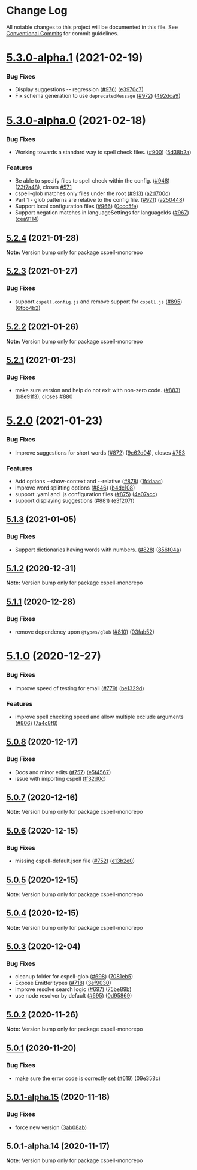 # Change Log

All notable changes to this project will be documented in this file.
See [Conventional Commits](https://conventionalcommits.org) for commit guidelines.

# [5.3.0-alpha.1](https://github.com/streetsidesoftware/cspell/compare/v5.3.0-alpha.0...v5.3.0-alpha.1) (2021-02-19)


### Bug Fixes

* Display suggestions -- regression ([#976](https://github.com/streetsidesoftware/cspell/issues/976)) ([e3970c7](https://github.com/streetsidesoftware/cspell/commit/e3970c7fa4932ab0a610fcb9c0907b45ffa7f0df))
* Fix schema generation to use `deprecatedMessage` ([#972](https://github.com/streetsidesoftware/cspell/issues/972)) ([492dca9](https://github.com/streetsidesoftware/cspell/commit/492dca91466773bdf247fdb87f93d64914d5e3e1))





# [5.3.0-alpha.0](https://github.com/streetsidesoftware/cspell/compare/v5.2.4...v5.3.0-alpha.0) (2021-02-18)


### Bug Fixes

* Working towards a standard way to spell check files. ([#900](https://github.com/streetsidesoftware/cspell/issues/900)) ([5d38b2a](https://github.com/streetsidesoftware/cspell/commit/5d38b2a6c918fc9c8cfb2040cc49c9675c4c4b8a))


### Features

* Be able to specify files to spell check within the config. ([#948](https://github.com/streetsidesoftware/cspell/issues/948)) ([23f7a48](https://github.com/streetsidesoftware/cspell/commit/23f7a488ef500fb1df5cd234c7d3c2ab4ec02961)), closes [#571](https://github.com/streetsidesoftware/cspell/issues/571)
* cspell-glob matches only files under the root ([#913](https://github.com/streetsidesoftware/cspell/issues/913)) ([a2d700d](https://github.com/streetsidesoftware/cspell/commit/a2d700dfaf3f762aad5d13d56c3918afca7be458))
* Part 1 - glob patterns are relative to the config file. ([#921](https://github.com/streetsidesoftware/cspell/issues/921)) ([a250448](https://github.com/streetsidesoftware/cspell/commit/a2504484ec38f15804cc0a203317266f83566b7c))
* Support local configuration files ([#966](https://github.com/streetsidesoftware/cspell/issues/966)) ([0ccc5fe](https://github.com/streetsidesoftware/cspell/commit/0ccc5fe9eb70ca3a4c6e5a3fc0b653465e76983c))
* Support negation matches in languageSettings for languageIds ([#967](https://github.com/streetsidesoftware/cspell/issues/967)) ([cea9114](https://github.com/streetsidesoftware/cspell/commit/cea9114249feb718e4497681c520e1de2c985dc2))





## [5.2.4](https://github.com/streetsidesoftware/cspell/compare/v5.2.3...v5.2.4) (2021-01-28)

**Note:** Version bump only for package cspell-monorepo





## [5.2.3](https://github.com/streetsidesoftware/cspell/compare/v5.2.2...v5.2.3) (2021-01-27)


### Bug Fixes

* support `cspell.config.js` and remove support for `cspell.js` ([#895](https://github.com/streetsidesoftware/cspell/issues/895)) ([6fbb4b2](https://github.com/streetsidesoftware/cspell/commit/6fbb4b29e7b0f84258b33e90788df9c9fb298fd3))





## [5.2.2](https://github.com/streetsidesoftware/cspell/compare/v5.2.1...v5.2.2) (2021-01-26)

**Note:** Version bump only for package cspell-monorepo





## [5.2.1](https://github.com/streetsidesoftware/cspell/compare/v5.2.0...v5.2.1) (2021-01-23)


### Bug Fixes

* make sure version and help do not exit with non-zero code. ([#883](https://github.com/streetsidesoftware/cspell/issues/883)) ([b8e91f3](https://github.com/streetsidesoftware/cspell/commit/b8e91f35e2cdebc14dda9b73de1dd31183f5d91d)), closes [#880](https://github.com/streetsidesoftware/cspell/issues/880)





# [5.2.0](https://github.com/streetsidesoftware/cspell/compare/v5.1.3...v5.2.0) (2021-01-23)


### Bug Fixes

* Improve suggestions for short words ([#872](https://github.com/streetsidesoftware/cspell/issues/872)) ([9c62d04](https://github.com/streetsidesoftware/cspell/commit/9c62d04fd987f807e9a20ba5326b578bce854d16)), closes [#753](https://github.com/streetsidesoftware/cspell/issues/753)


### Features

* Add options --show-context and --relative ([#878](https://github.com/streetsidesoftware/cspell/issues/878)) ([1fddaac](https://github.com/streetsidesoftware/cspell/commit/1fddaac4d80f8a28e12677e0953e8443116c24c2))
* improve word splitting options ([#846](https://github.com/streetsidesoftware/cspell/issues/846)) ([b4dc108](https://github.com/streetsidesoftware/cspell/commit/b4dc108a7409c72f7862fe8f08b9f6f7458db9d3))
* support .yaml and .js configuration files ([#875](https://github.com/streetsidesoftware/cspell/issues/875)) ([4a07acc](https://github.com/streetsidesoftware/cspell/commit/4a07acc507f3106e1f09805b8ee019ea200ae08f))
* support displaying suggestions ([#881](https://github.com/streetsidesoftware/cspell/issues/881)) ([e3f207f](https://github.com/streetsidesoftware/cspell/commit/e3f207f802231cc7915015d2c2924e08745e4f8e))





## [5.1.3](https://github.com/streetsidesoftware/cspell/compare/v5.1.2...v5.1.3) (2021-01-05)


### Bug Fixes

* Support dictionaries having words with numbers. ([#828](https://github.com/streetsidesoftware/cspell/issues/828)) ([856f04a](https://github.com/streetsidesoftware/cspell/commit/856f04a3bec45088ec7d79dd089fe0c80e517d5e))





## [5.1.2](https://github.com/streetsidesoftware/cspell/compare/v5.1.1...v5.1.2) (2020-12-31)

**Note:** Version bump only for package cspell-monorepo





## [5.1.1](https://github.com/streetsidesoftware/cspell/compare/v5.1.0...v5.1.1) (2020-12-28)


### Bug Fixes

* remove dependency upon `@types/glob` ([#810](https://github.com/streetsidesoftware/cspell/issues/810)) ([03fab52](https://github.com/streetsidesoftware/cspell/commit/03fab5288d971ced4c49da6765194653d8f73f96))





# [5.1.0](https://github.com/streetsidesoftware/cspell/compare/v5.0.8...v5.1.0) (2020-12-27)


### Bug Fixes

* Improve speed of testing for email ([#779](https://github.com/streetsidesoftware/cspell/issues/779)) ([be1329d](https://github.com/streetsidesoftware/cspell/commit/be1329da818ff9658399a1765cc40cda5ddd927d))


### Features

* improve spell checking speed and allow multiple exclude arguments ([#806](https://github.com/streetsidesoftware/cspell/issues/806)) ([7a4c8f8](https://github.com/streetsidesoftware/cspell/commit/7a4c8f8d968aba520122ad94feb21096e8190898))





## [5.0.8](https://github.com/streetsidesoftware/cspell/compare/v5.0.7...v5.0.8) (2020-12-17)


### Bug Fixes

* Docs and minor edits ([#757](https://github.com/streetsidesoftware/cspell/issues/757)) ([e5f4567](https://github.com/streetsidesoftware/cspell/commit/e5f4567f25a90ee52105e50c99c7ad90cfb9fdb0))
* issue with importing cspell ([ff32d0c](https://github.com/streetsidesoftware/cspell/commit/ff32d0cab987026e13d131961667e10b6cd83831))





## [5.0.7](https://github.com/streetsidesoftware/cspell/compare/v5.0.6...v5.0.7) (2020-12-16)

**Note:** Version bump only for package cspell-monorepo





## [5.0.6](https://github.com/streetsidesoftware/cspell/compare/v5.0.5...v5.0.6) (2020-12-15)


### Bug Fixes

* missing cspell-default.json file ([#752](https://github.com/streetsidesoftware/cspell/issues/752)) ([e13b2e0](https://github.com/streetsidesoftware/cspell/commit/e13b2e0212b50e9278710c67a044a56c368f4f42))





## [5.0.5](https://github.com/streetsidesoftware/cspell/compare/v5.0.4...v5.0.5) (2020-12-15)

**Note:** Version bump only for package cspell-monorepo





## [5.0.4](https://github.com/streetsidesoftware/cspell/compare/v5.0.3...v5.0.4) (2020-12-15)

**Note:** Version bump only for package cspell-monorepo





## [5.0.3](https://github.com/streetsidesoftware/cspell/compare/v5.0.2...v5.0.3) (2020-12-04)


### Bug Fixes

* cleanup folder for cspell-glob ([#698](https://github.com/streetsidesoftware/cspell/issues/698)) ([7081eb5](https://github.com/streetsidesoftware/cspell/commit/7081eb5e68f27b4596ae1423ff67888c315daa3e))
* Expose Emitter types ([#718](https://github.com/streetsidesoftware/cspell/issues/718)) ([3ef9030](https://github.com/streetsidesoftware/cspell/commit/3ef903097de0819025ba74eb9bf978eb1f57fc12))
* improve resolve search logic ([#697](https://github.com/streetsidesoftware/cspell/issues/697)) ([75be89b](https://github.com/streetsidesoftware/cspell/commit/75be89b17bb0f5515db1eafbda04c3a35f70aadd))
* use node resolver by default ([#695](https://github.com/streetsidesoftware/cspell/issues/695)) ([0d95869](https://github.com/streetsidesoftware/cspell/commit/0d958692741d5d06f888bfe2d400f399b32988f4))





## [5.0.2](https://github.com/streetsidesoftware/cspell/compare/v5.0.2-alpha.1...v5.0.2) (2020-11-26)

**Note:** Version bump only for package cspell-monorepo





## [5.0.1](https://github.com/streetsidesoftware/cspell/compare/v5.0.1-alpha.15...v5.0.1) (2020-11-20)


### Bug Fixes

* make sure the error code is correctly set ([#619](https://github.com/streetsidesoftware/cspell/issues/619)) ([09e358c](https://github.com/streetsidesoftware/cspell/commit/09e358c3b7d3c485df92d7d9c5a652cf6a85f635))





## [5.0.1-alpha.15](https://github.com/streetsidesoftware/cspell/compare/v5.0.1-alpha.14...v5.0.1-alpha.15) (2020-11-18)


### Bug Fixes

* force new version ([3ab08ab](https://github.com/streetsidesoftware/cspell/commit/3ab08ab5ae1939d934b2f0fb23d33defc60c1a7f))





## 5.0.1-alpha.14 (2020-11-17)

**Note:** Version bump only for package cspell-monorepo

